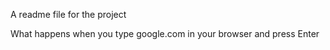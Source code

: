 A readme file for the project 

What happens when you type google.com in your browser and press Enter
